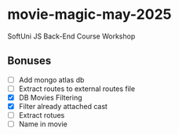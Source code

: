 # movie-magic-may-2025
SoftUni JS Back-End Course Workshop

## Bonuses
 - [ ] Add mongo atlas db
 - [ ] Extract routes to external routes file
 - [x] DB Movies Filtering
 - [x] Filter already attached cast
 - [ ] Extract rotues
 - [ ] Name in movie
